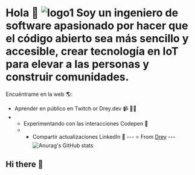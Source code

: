 # Hola 💬 ![logo1](https://github.com/Dreyuix/Dreyuix/assets/65123134/b610ada7-e668-44b9-80db-f3d030bb970b) Soy un ingeniero de software apasionado por hacer que el código abierto sea más sencillo y accesible, crear tecnología en IoT para elevar a las personas y construir comunidades.
Encuéntrame en la web 🌎: 
- Aprender en público en Twitch or Drey.dev 📹 ✍🏾
- - Experimentando con las interacciones Codepen 🏓
  -  - Compartir actualizaciones LinkedIn 💼
       --- ⭐️ From [Drey](https://github.com/Dreyuix) --- ![Anurag's GitHub stats](https://github-readme-stats.vercel.app/api?username=Dreyuix&show_icons=true&theme=transparent)
## Hi there 👋
<!--
**SleepyReggy/SleepyReggy** is a ✨ _special_ ✨ repository because its `README.md` (this file) appears on your GitHub profile.

Here are some ideas to get you started:

- 🔭 I’m currently working on ...
- 🌱 I’m currently learning ...
- 👯 I’m looking to collaborate on ...
- 🤔 I’m looking for help with ...
- 💬 Ask me about ...
- 📫 How to reach me: ...
- 😄 Pronouns: ...
- ⚡ Fun fact: ...
-->

